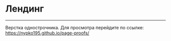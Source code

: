 # Лендинг
___

Верстка однострочника.
Для просмотра перейдите по ссылке: https://nypko195.github.io/page-proofs/
